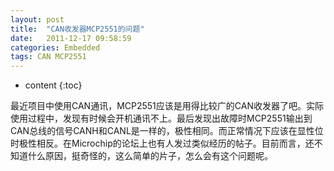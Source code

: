 ```yaml
---
layout: post
title:  "CAN收发器MCP2551的问题"
date:   2011-12-17 09:58:59
categories: Embedded
tags: CAN MCP2551
---
```


* content
{:toc}

最近项目中使用CAN通讯，MCP2551应该是用得比较广的CAN收发器了吧。实际使用过程中，发现有时候会开机通讯不上。最后发现出故障时MCP2551输出到CAN总线的信号CANH和CANL是一样的，极性相同。而正常情况下应该在显性位时极性相反。在Microchip的论坛上也有人发过类似经历的帖子。目前而言，还不知道什么原因，挺奇怪的，这么简单的片子，怎么会有这个问题呢。